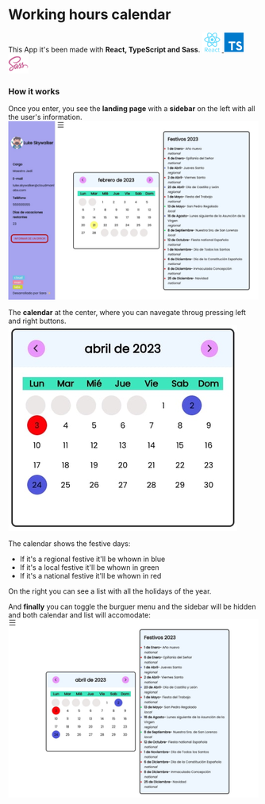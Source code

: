 # Working hours calendar

This App it's been made with **React, TypeScript and Sass**. <a href="https://reactjs.org/" target="_blank" rel="noreferrer"> <img src="https://raw.githubusercontent.com/devicons/devicon/master/icons/react/react-original-wordmark.svg" alt="react" width="40" height="40"/> </a>
<a href="https://www.typescriptlang.org/" target="_blank" rel="noreferrer"> <img src="https://raw.githubusercontent.com/devicons/devicon/master/icons/typescript/typescript-original.svg" alt="typescript" width="40" height="40"/> </a>
<a href="https://sass-lang.com" target="_blank" rel="noreferrer"> <img src="https://raw.githubusercontent.com/devicons/devicon/master/icons/sass/sass-original.svg" alt="sass" width="40" height="40"/> </a>

### How it works

Once you enter, you see the **landing page** with a **sidebar** on the left with all the user's information.
![Landing page](https://github.com/SaraCarreras/working-calendar/blob/main/src/images/landing-page.jpg)

The **calendar** at the center, where you can navegate throug pressing left and right buttons.
![Calendar](https://github.com/SaraCarreras/working-calendar/blob/main/src/images/calendar.jpg)

The calendar shows the festive days:

- If it's a regional festive it'll be whown in blue
- If it's a local festive it'll be whown in green
- If it's a national festive it'll be whown in red

On the right you can see a list with all the holidays of the year.

And **finally** you can toggle the burguer menu and the sidebar will be hidden and both calendar and list will accomodate:
![onToggle](https://github.com/SaraCarreras/working-calendar/blob/main/src/images/ontoggle.jpg)
